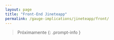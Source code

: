```yaml
---
layout: page
title: "Front-End Jineteapp"
permalink: /gauge-implications/jineteapp/front/
---
```

  
>Próximamente
{: .prompt-info }